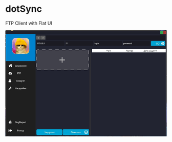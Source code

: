 # dotSync
FTP Client with Flat UI

![](https://github.com/keyldev/dotSync/blob/main/Screenshots/img_0.jpg)

